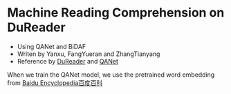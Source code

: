 # Machine Reading Comprehension on DuReader 

* Using QANet and BiDAF
* Writen by Yanxu, FangYueran and ZhangTianyang
* Reference by [DuReader](https://github.com/baidu/DuReader) and [QANet](https://github.com/NLPLearn/QANet)

When we train the QANet model, we use the pretrained word embedding from [Baidu Encyclopedia百度百科](
https://pan.baidu.com/s/1Rn7LtTH0n7SHyHPfjRHbkg)
